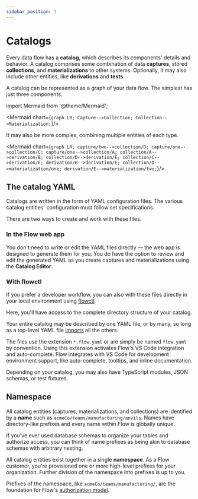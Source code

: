 ```yaml
---
sidebar_position: 1
---
```

# Catalogs

Every data flow has a **catalog**, which describes its components' details and behavior.
A catalog comprises some combination of data **captures**, stored **collections**, and **materializations** to other systems.
Optionally, it may also include other entities, like **derivations** and **tests**.

A catalog can be represented as a graph of your data flow.
The simplest has just three components.

import Mermaid from '@theme/Mermaid';

<Mermaid chart={`
	graph LR;
		Capture-->Collection;
        Collection-->Materialization;
`}/>

It may also be more complex, combining multiple entities of each type.

<Mermaid chart={`
	graph LR;
		capture/two-->collection/D;
		capture/one-->collection/C;
		capture/one-->collection/A;
        collection/A-->derivation/B;
        collection/D-->derivation/E;
        collection/C-->derivation/E;
        derivation/B-->derivation/E;
		collection/D-->materialization/one;
		derivation/E-->materialization/two;
`}/>

## The catalog YAML

Catalogs are written in the form of YAML configuration files.
The various catalog entities' configuration must follow set specifications.

There are two ways to create and work with these files.

### In the Flow web app

You don't need to write or edit the YAML files directly — the web app is designed to generate them for you.
You do have the option to review and edit the generated YAML as you create captures and materializations using the **Catalog Editor**.

### With flowctl

If you prefer a developer workflow, you can also with these files directly in your local environment using [flowctl](./flowctl.md).

Here, you'll have access to the complete directory structure of your catalog.

Your entire catalog may be described by one YAML file, or by many, so long as a top-level YAML file [imports](./import.md) all the others.

The files use the extension `*.flow.yaml` or are simply be named `flow.yaml` by convention.
Using this extension activates Flow's VS Code integration and auto-complete.
Flow integrates with VS Code for development environment support, like auto-complete,
tooltips, and inline documentation.

Depending on your catalog, you may also have TypeScript modules,
JSON schemas, or test fixtures.

## Namespace

All catalog entities (captures, materializations, and collections) are identified by a **name**
such as `acmeCo/teams/manufacturing/anvils`. Names have directory-like
prefixes and every name within Flow is globally unique.

If you've ever used database schemas to organize your tables and authorize access,
you can think of name prefixes as being akin to database schemas with arbitrary nesting.

All catalog entities exist together in a single **namespace**.
As a Flow customer, you're provisioned one or more high-level prefixes for your organization.
Further division of the namespace into prefixes is up to you.

Prefixes of the namespace, like `acmeCo/teams/manufacturing/`,
are the foundation for Flow's [authorization model](../reference/authentication.md).
